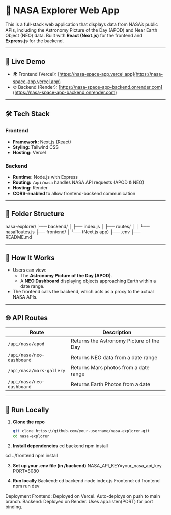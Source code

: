 # 🚀 NASA Explorer Web App

This is a full-stack web application that displays data from NASA’s public APIs, including the Astronomy Picture of the Day (APOD) and Near Earth Object (NEO) data. Built with **React (Next.js)** for the frontend and **Express.js** for the backend.

---

## 🔗 Live Demo

- 🌍 Frontend (Vercel): [https://nasa-space-app.vercel.app](https://nasa-space-app.vercel.app)
- ⚙️ Backend (Render): [https://nasa-space-app-backend.onrender.com](https://nasa-space-app-backend.onrender.com)

---

## 🛠️ Tech Stack

### Frontend
- **Framework:** Next.js (React)
- **Styling:** Tailwind CSS
- **Hosting:** Vercel

### Backend
- **Runtime:** Node.js with Express
- **Routing:** `/api/nasa` handles NASA API requests (APOD & NEO)
- **Hosting:** Render
- **CORS-enabled** to allow frontend-backend communication

---

## 📁 Folder Structure

nasa-explorer/
├── backend/
│ ├── index.js
│ ├── routes/
│ │ └── nasaRoutes.js
├── frontend/
│ └── (Next.js app)
├── .env
├── README.md

---

## 🚦 How It Works

- Users can view:
  - The **Astronomy Picture of the Day (APOD)**.
  - A **NEO Dashboard** displaying objects approaching Earth within a date range.
- The frontend calls the backend, which acts as a proxy to the actual NASA APIs.

---

## 🌐 API Routes

| Route                       | Description                            |
|-----------------------------|----------------------------------------|
| `/api/nasa/apod`            | Returns the Astronomy Picture of the Day |
| `/api/nasa/neo-dashboard`   | Returns NEO data from a date range       |
| `/api/nasa/mars-gallery`    | Returns Mars photos from a date range    |
| `/api/nasa/neo-dashboard`   | Returns Earth Photos from a date         |

---

## 🧪 Run Locally

1. **Clone the repo**
   ```bash
   git clone https://github.com/your-username/nasa-explorer.git
   cd nasa-explorer

2. **Install dependencies**
cd backend
npm install

cd ../frontend
npm install

3. **Set up your .env file (in /backend)**
NASA_API_KEY=your_nasa_api_key
PORT=8080

4. **Run locally**
Backend:
cd backend
node index.js
Frontend:
cd frontend
npm run dev

Deployment
Frontend: Deployed on Vercel. Auto-deploys on push to main branch.
Backend: Deployed on Render. Uses app.listen(PORT) for port binding.